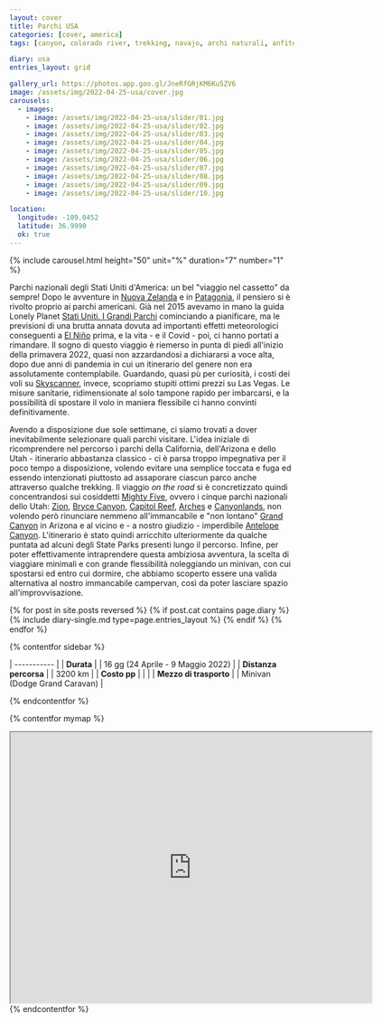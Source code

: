 ```yaml
---
layout: cover
title: Parchi USA
categories: [cover, america]
tags: [canyon, colorado river, trekking, navajo, archi naturali, anfiteatro naturale, camini delle fate]

diary: usa
entries_layout: grid

gallery_url: https://photos.app.goo.gl/JneRfGRjKM6Ku5ZV6
image: /assets/img/2022-04-25-usa/cover.jpg
carousels:
  - images: 
    - image: /assets/img/2022-04-25-usa/slider/01.jpg
    - image: /assets/img/2022-04-25-usa/slider/02.jpg
    - image: /assets/img/2022-04-25-usa/slider/03.jpg
    - image: /assets/img/2022-04-25-usa/slider/04.jpg
    - image: /assets/img/2022-04-25-usa/slider/05.jpg
    - image: /assets/img/2022-04-25-usa/slider/06.jpg
    - image: /assets/img/2022-04-25-usa/slider/07.jpg
    - image: /assets/img/2022-04-25-usa/slider/08.jpg
    - image: /assets/img/2022-04-25-usa/slider/09.jpg
    - image: /assets/img/2022-04-25-usa/slider/10.jpg

location:
  longitude: -109.0452
  latitude: 36.9990
  ok: true
---
```


{% include carousel.html height="50" unit="%" duration="7" number="1" %}

Parchi nazionali degli Stati Uniti d'America: un bel "viaggio nel cassetto" da sempre! Dopo le avventure in [Nuova Zelanda](/) e in [Patagonia](/), il pensiero si è rivolto proprio ai parchi americani. Già nel 2015 avevamo in mano la guida Lonely Planet [Stati Uniti. I Grandi Parchi](https://shop.lonelyplanetitalia.it/prodotto/guida-di-viaggio-stati-uniti-parchi-nazionali) cominciando a pianificare, ma le previsioni di una brutta annata dovuta ad importanti effetti meteorologici conseguenti a [El Niño](https://it.wikipedia.org/wiki/El_Ni%C3%B1o) prima, e la vita - e il Covid - poi, ci hanno portati a rimandare. Il sogno di questo viaggio è riemerso in punta di piedi all'inizio della primavera 2022, quasi non azzardandosi a dichiararsi a voce alta, dopo due anni di pandemia in cui un itinerario del genere non era assolutamente contemplabile. Guardando, quasi pù per curiosità, i costi dei voli su [Skyscanner](https://www.skyscanner.it/?previousCultureSource=COOKIE&redirectedFrom=www.skyscanner.net), invece, scopriamo stupiti ottimi prezzi su Las Vegas. Le misure sanitarie, ridimensionate al solo tampone rapido per imbarcarsi, e la possibilità di spostare il volo in maniera flessibile ci hanno convinti definitivamente.

Avendo a disposizione due sole settimane, ci siamo trovati a dover inevitabilmente selezionare quali parchi visitare. L'idea iniziale di ricomprendere nel percorso i parchi della California, dell'Arizona e dello Utah - itinerario abbastanza classico - ci è parsa troppo impegnativa per il poco tempo a disposizione, volendo evitare una semplice toccata e fuga ed essendo intenzionati piuttosto ad assaporare ciascun parco anche attraverso qualche trekking. Il viaggio *on the road* si è concretizzato quindi concentrandosi sui cosiddetti [Mighty Five](https://www.viaggi-usa.it/utah-mighty-five-parchi/), ovvero i cinque parchi nazionali dello Utah: [Zion](https://www.van42.com/hike/2022/05/06/usa_12-zion.html/), [Bryce Canyon](https://www.van42.com/hike/2022/05/04/usa_10-bryce.html), [Capitol Reef](https://www.van42.com/2022/05/03/usa_09-capitol-reef.html), [Arches](https://www.van42.com/2022/04/30/usa_06-arches.html) e [Canyonlands](https://www.van42.com/hike/2022/04/29/usa_05-needles.html), non volendo però rinunciare nemmeno all'immancabile e "non lontano" [Grand Canyon](https://www.van42.com/2022/04/25/usa_01-grand-canyon.html) in Arizona e al vicino e - a nostro giudizio - imperdibile [Antelope Canyon](https://www.van42.com/2022/04/27/usa_03-antelope.html). L'itinerario è stato quindi arricchito ulteriormente da qualche puntata ad alcuni degli State Parks presenti lungo il percorso.
Infine, per poter effettivamente intraprendere questa ambiziosa avventura, la scelta di viaggiare minimali e con grande flessibilità noleggiando un minivan, con cui spostarsi ed entro cui dormire, che abbiamo scoperto essere una valida alternativa al nostro immancabile campervan, così da poter lasciare spazio all'improvvisazione.

<div class="entries-{{ page.entries_layout }}">
  {% for post in site.posts reversed %}
    {% if post.cat contains page.diary %}
      {% include diary-single.md type=page.entries_layout %}
    {% endif %}
  {% endfor %}
</div>


{% contentfor sidebar %}

| ----------- |
| **Durata**      |
| 16 gg (24 Aprile - 9 Maggio 2022)   |
| **Distanza percorsa** |
| 3200 km |
| **Costo pp**      |
|   |
| **Mezzo di trasporto** |
| Minivan (Dodge Grand Caravan) |

{% endcontentfor %}

{% contentfor mymap %}
  <iframe src="https://www.google.com/maps/d/embed?mid=1HundibvELp7bkN_lzc22glkX1IJ0R5nt&ehbc=2E312F" width="640" height="480"></iframe>
{% endcontentfor %}
